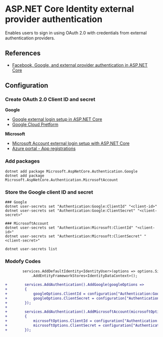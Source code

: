 # ASP.NET Core Identity external provider authentication

Enables users to sign in using OAuth 2.0 with credentials from external authentication providers.

## References

- [Facebook, Google, and external provider authentication in ASP.NET Core](https://learn.microsoft.com/ja-jp/aspnet/core/security/authentication/social/?view=aspnetcore-6.0)

<!-- ----- -->

## Configuration

### Create OAuth 2.0 Client ID and secret

**Google**

- [Google external login setup in ASP.NET Core](https://learn.microsoft.com/ja-jp/aspnet/core/security/authentication/social/google-logins?view=aspnetcore-6.0)
- [Google Cloud Pretform](https://console.cloud.google.com/)

**Microsoft**

- [Microsoft Account external login setup with ASP.NET Core](https://learn.microsoft.com/ja-jp/aspnet/core/security/authentication/social/microsoft-logins?view=aspnetcore-6.0)
- [Azure portal - App registrations](https://go.microsoft.com/fwlink/?linkid=2083908)

### Add packages

```shell
dotnet add package Microsoft.AspNetCore.Authentication.Google
dotnet add package Microsoft.AspNetCore.Authentication.MicrosoftAccount

```

### Store the Google client ID and secret

```shell
### Google
dotnet user-secrets set "Authentication:Google:ClientId" "<client-id>"
dotnet user-secrets set "Authentication:Google:ClientSecret" "<client-secret>"

### MicrosoftAccount
dotnet user-secrets set "Authentication:Microsoft:ClientId" "<client-id>"
dotnet user-secrets set "Authentication:Microsoft:ClientSecret" "<client-secret>"

dotnet user-secrets list
```

### Modofy Codes

```diff
        services.AddDefaultIdentity<IdentityUser>(options => options.SignIn.RequireConfirmedAccount = true)
            .AddEntityFrameworkStores<IdentityDataContext>();

+        services.AddAuthentication().AddGoogle(googleOptions =>
+        {
+            googleOptions.ClientId = configuration["Authentication:Google:ClientId"];
+            googleOptions.ClientSecret = configuration["Authentication:Google:ClientSecret"];
+        });
+
+        services.AddAuthentication().AddMicrosoftAccount(microsoftOptions =>
+        {
+            microsoftOptions.ClientId = configuration["Authentication:Microsoft:ClientId"];
+            microsoftOptions.ClientSecret = configuration["Authentication:Microsoft:ClientSecret"];
+        });
```
